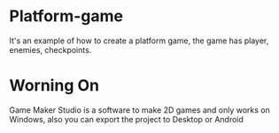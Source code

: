 # Platform-game
It's an example of how to create a platform game, the game has player, enemies, checkpoints.

# Worning On
Game Maker Studio is a software to make 2D games and only works on Windows, also you can export the project to Desktop or Android
